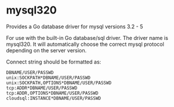 # mysql320
Provides a Go database driver for mysql versions 3.2 - 5

For use with the built-in Go database/sql driver. The driver name is mysql320. It will automatically choose the correct mysql protocol depending on the server version.

Connect string should be formatted as:

```
DBNAME/USER/PASSWD
unix:SOCKPATH*DBNAME/USER/PASSWD
unix:SOCKPATH,OPTIONS*DBNAME/USER/PASSWD
tcp:ADDR*DBNAME/USER/PASSWD
tcp:ADDR,OPTIONS*DBNAME/USER/PASSWD
cloudsql:INSTANCE*DBNAME/USER/PASSWD
```
